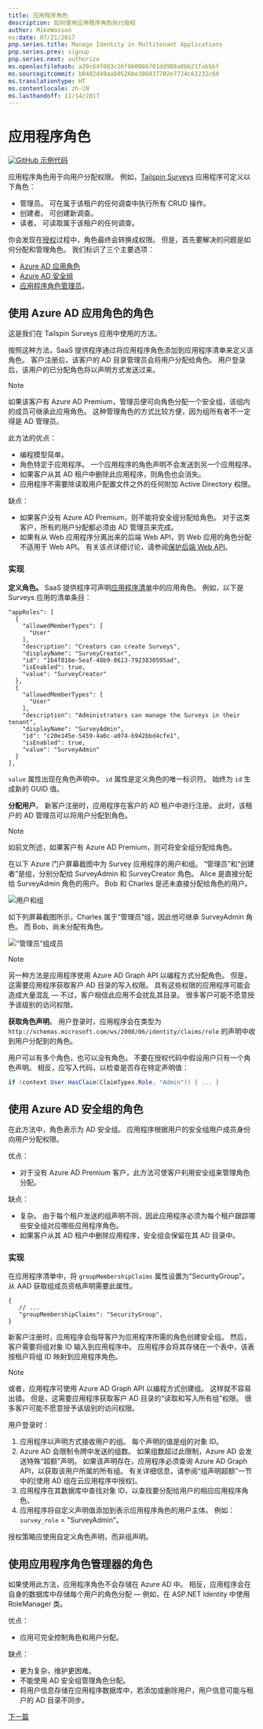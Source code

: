 ```yaml
---
title: 应用程序角色
description: 如何使用应用程序角色执行授权
author: MikeWasson
ms:date: 07/21/2017
pnp.series.title: Manage Identity in Multitenant Applications
pnp.series.prev: signup
pnp.series.next: authorize
ms.openlocfilehash: a39c64f003c26f860086701dd988a8bb21fab5bf
ms.sourcegitcommit: b0482d49aab0526be386837702e7724c61232c60
ms.translationtype: HT
ms.contentlocale: zh-CN
ms.lasthandoff: 11/14/2017
---
```

# <a name="application-roles"></a>应用程序角色

[![GitHub](../_images/github.png) 示例代码][sample application]

应用程序角色用于向用户分配权限。 例如，[Tailspin Surveys][Tailspin] 应用程序可定义以下角色：

* 管理员。 可在属于该租户的任何调查中执行所有 CRUD 操作。
* 创建者。 可创建新调查。
* 读者。 可读取属于该租户的任何调查。

你会发现在[授权]过程中，角色最终会转换成权限。 但是，首先要解决的问题是如何分配和管理角色。 我们标识了三个主要选项：

* [Azure AD 应用角色](#roles-using-azure-ad-app-roles)
* [Azure AD 安全组](#roles-using-azure-ad-security-groups)
* [应用程序角色管理员](#roles-using-an-application-role-manager)。

## <a name="roles-using-azure-ad-app-roles"></a>使用 Azure AD 应用角色的角色
这是我们在 Tailspin Surveys 应用中使用的方法。

按照这种方法，SaaS 提供程序通过将应用程序角色添加到应用程序清单来定义该角色。 客户注册后，该客户的 AD 目录管理员会将用户分配给角色。 用户登录后，该用户的已分配角色将以声明方式发送过来。

> [!NOTE]
> 如果该客户有 Azure AD Premium，管理员便可向角色分配一个安全组，该组内的成员可继承此应用角色。 这种管理角色的方式比较方便，因为组所有者不一定得是 AD 管理员。
> 
> 

此方法的优点：

* 编程模型简单。
* 角色特定于应用程序。 一个应用程序的角色声明不会发送到另一个应用程序。
* 如果客户从其 AD 租户中删除此应用程序，则角色也会消失。
* 应用程序不需要除读取用户配置文件之外的任何附加 Active Directory 权限。

缺点：

* 如果客户没有 Azure AD Premium，则不能将安全组分配给角色。 对于这类客户，所有的用户分配都必须由 AD 管理员来完成。
* 如果有从 Web 应用程序分离出来的后端 Web API，则 Web 应用的角色分配不适用于 Web API。 有关该点详细讨论，请参阅[保护后端 Web API]。

### <a name="implementation"></a>实现
**定义角色。** SaaS 提供程序可声明[应用程序清单]中的应用角色。 例如，以下是 Surveys 应用的清单条目：

```
"appRoles": [
  {
    "allowedMemberTypes": [
      "User"
    ],
    "description": "Creators can create Surveys",
    "displayName": "SurveyCreator",
    "id": "1b4f816e-5eaf-48b9-8613-7923830595ad",
    "isEnabled": true,
    "value": "SurveyCreator"
  },
  {
    "allowedMemberTypes": [
      "User"
    ],
    "description": "Administrators can manage the Surveys in their tenant",
    "displayName": "SurveyAdmin",
    "id": "c20e145e-5459-4a6c-a074-b942bbd4cfe1",
    "isEnabled": true,
    "value": "SurveyAdmin"
  }
],
```

`value` 属性出现在角色声明中。 `id` 属性是定义角色的唯一标识符。 始终为 `id` 生成新的 GUID 值。

**分配用户**。 新客户注册时，应用程序在客户的 AD 租户中进行注册。 此时，该租户的 AD 管理员可以将用户分配到角色。

> [!NOTE]
> 如前文所述，如果客户有 Azure AD Premium，则可将安全组分配给角色。
> 
> 

在以下 Azure 门户屏幕截图中为 Survey 应用程序的用户和组。 “管理员”和“创建者”是组，分别分配给 SurveyAdmin 和 SurveyCreator 角色。 Alice 是直接分配给 SurveyAdmin 角色的用户。 Bob 和 Charles 是还未直接分配给角色的用户。

![用户和组](./images/running-the-app/users-and-groups.png)

如下列屏幕截图所示，Charles 属于“管理员”组，因此他可继承 SurveyAdmin 角色。 而 Bob，尚未分配有角色。

![“管理员”组成员](./images/running-the-app/admin-members.png)


> [!NOTE]
> 另一种方法是应用程序使用 Azure AD Graph API 以编程方式分配角色。 但是，这需要应用程序获取客户 AD 目录的写入权限。 具有这些权限的应用程序可能会造成大量混乱 &mdash; 不过，客户相信此应用不会扰乱其目录。 很多客户可能不愿意授予该级别的访问权限。
> 

**获取角色声明**。 用户登录时，应用程序会在类型为 `http://schemas.microsoft.com/ws/2008/06/identity/claims/role` 的声明中收到用户分配到的角色。  

用户可以有多个角色，也可以没有角色。 不要在授权代码中假设用户只有一个角色声明。 相反，应写入代码，以检查是否存在特定声明值：

```csharp
if (context.User.HasClaim(ClaimTypes.Role, "Admin")) { ... }
```

## <a name="roles-using-azure-ad-security-groups"></a>使用 Azure AD 安全组的角色
在此方法中，角色表示为 AD 安全组。 应用程序根据用户的安全组用户成员身份向用户分配权限。

优点：

* 对于没有 Azure AD Premium 客户，此方法可使客户利用安全组来管理角色分配。

缺点：

* 复杂。 由于每个租户发送的组声明不同，因此应用程序必须为每个租户跟踪哪些安全组对应哪些应用程序角色。
* 如果客户从其 AD 租户中删除应用程序，安全组会保留在其 AD 目录中。

### <a name="implementation"></a>实现
在应用程序清单中，将 `groupMembershipClaims` 属性设置为“SecurityGroup”。 从 AAD 获取组成员资格声明需要此属性。

```
{
   // ...
   "groupMembershipClaims": "SecurityGroup",
}
```

新客户注册时，应用程序会指导客户为应用程序所需的角色创建安全组。 然后，客户需要将组对象 ID 输入到应用程序中。 应用程序会将其存储在一个表中，该表按租户将组 ID 映射到应用程序角色。

> [!NOTE]
> 或者，应用程序可使用 Azure AD Graph API 以编程方式创建组。  这样就不容易出错。 但是，这需要应用程序获取客户 AD 目录的“读取和写入所有组”权限。 很多客户可能不愿意授予该级别的访问权限。
> 
> 

用户登录时：

1. 应用程序以声明方式接收用户的组。 每个声明的值是组的对象 ID。
2. Azure AD 会限制令牌中发送的组数。 如果组数超过此限制，Azure AD 会发送特殊“超额”声明。 如果该声明存在，应用程序必须查询 Azure AD Graph API，以获取该用户所属的所有组。 有关详细信息，请参阅“组声明超额”一节中的[使用 AD 组在云应用程序中授权]。
3. 应用程序在其数据库中查找对象 ID，以查找要分配给用户的相应应用程序角色。
4. 应用程序将自定义声明值添加到表示应用程序角色的用户主体。 例如：`survey_role` = "SurveyAdmin"。

授权策略应使用自定义角色声明，而非组声明。

## <a name="roles-using-an-application-role-manager"></a>使用应用程序角色管理器的角色
如果使用此方法，应用程序角色不会存储在 Azure AD 中。 相反，应用程序会在自身的数据库中存储每个用户的角色分配 &mdash; 例如，在 ASP.NET Identity 中使用 RoleManager 类。

优点：

* 应用可完全控制角色和用户分配。

缺点：

* 更为复杂，维护更困难。
* 不能使用 AD 安全组管理角色分配。
* 将用户信息存储在应用程序数据库中，若添加或删除用户，用户信息可能与租户的 AD 目录不同步。   


[下一篇][授权]

<!-- Links -->
[Tailspin]: tailspin.md

[授权]: authorize.md
[保护后端 Web API]: web-api.md
[应用程序清单]: /azure/active-directory/active-directory-application-manifest/
[sample application]: https://github.com/mspnp/multitenant-saas-guidance
